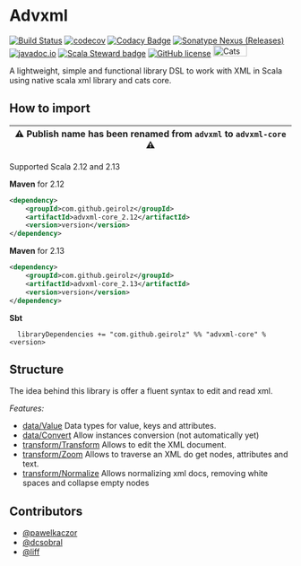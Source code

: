 # Advxml
[![Build Status](https://github.com/geirolz/advxml/actions/workflows/ci.yml/badge.svg)](https://github.com/geirolz/advxml/actions)
[![codecov](https://img.shields.io/codecov/c/github/geirolz/advxml)](https://codecov.io/gh/geirolz/advxml)
[![Codacy Badge](https://api.codacy.com/project/badge/Grade/db3274b55e0c4031803afb45f58d4413)](https://www.codacy.com/manual/david.geirola/advxml?utm_source=github.com&amp;utm_medium=referral&amp;utm_content=geirolz/advxml&amp;utm_campaign=Badge_Grade)
[![Sonatype Nexus (Releases)](https://img.shields.io/nexus/r/com.github.geirolz/advxml-core_2.13?server=https%3A%2F%2Foss.sonatype.org)](https://mvnrepository.com/artifact/com.github.geirolz/advxml-core)
[![javadoc.io](https://javadoc.io/badge2/com.github.geirolz/advxml-core_2.13/javadoc.io.svg)](https://javadoc.io/doc/com.github.geirolz/advxml-core_2.13)
[![Scala Steward badge](https://img.shields.io/badge/Scala_Steward-helping-blue.svg?style=flat&logo=data:image/png;base64,iVBORw0KGgoAAAANSUhEUgAAAA4AAAAQCAMAAAARSr4IAAAAVFBMVEUAAACHjojlOy5NWlrKzcYRKjGFjIbp293YycuLa3pYY2LSqql4f3pCUFTgSjNodYRmcXUsPD/NTTbjRS+2jomhgnzNc223cGvZS0HaSD0XLjbaSjElhIr+AAAAAXRSTlMAQObYZgAAAHlJREFUCNdNyosOwyAIhWHAQS1Vt7a77/3fcxxdmv0xwmckutAR1nkm4ggbyEcg/wWmlGLDAA3oL50xi6fk5ffZ3E2E3QfZDCcCN2YtbEWZt+Drc6u6rlqv7Uk0LdKqqr5rk2UCRXOk0vmQKGfc94nOJyQjouF9H/wCc9gECEYfONoAAAAASUVORK5CYII=)](https://scala-steward.org)
[![GitHub license](https://img.shields.io/github/license/geirolz/advxml)](https://github.com/geirolz/advxml/blob/master/LICENSE)
<a href="https://typelevel.org/cats/" >
    <img width="60" height="20" src="https://typelevel.org/cats/img/cats-badge.svg" alt="Cats friendly" />
</a>

A lightweight, simple and functional library DSL to work with XML in Scala using native scala xml library and cats core.
 
## How to import

| :warning: **Publish name has been renamed from `advxml` to `advxml-core`** :warning: |
| --- |

Supported Scala 2.12 and 2.13

**Maven** for 2.12
```xml
<dependency>
    <groupId>com.github.geirolz</groupId>
    <artifactId>advxml-core_2.12</artifactId>
    <version>version</version>
</dependency>
```

**Maven** for 2.13
```xml
<dependency>
    <groupId>com.github.geirolz</groupId>
    <artifactId>advxml-core_2.13</artifactId>
    <version>version</version>
</dependency>
```

**Sbt**
```
  libraryDependencies += "com.github.geirolz" %% "advxml-core" % <version>
```

## Structure
The idea behind this library is offer a fluent syntax to edit and read xml.

*Features:*
- [data/Value](modules/core/docs/Value.md) Data types for value, keys and attributes.
- [data/Convert](modules/core/docs/Convert.md) Allow instances conversion (not automatically yet)
- [transform/Transform](modules/core/docs/Transform.md) Allows to edit the XML document.
- [transform/Zoom](modules/core/docs/Zoom.md) Allows to traverse an XML do get nodes, attributes and text.
- [transform/Normalize](modules/core/docs/Normalize.md) Allows normalizing xml docs, removing white spaces and collapse empty nodes

 
 ## Contributors
 - [@pawelkaczor](https://github.com/pawelkaczor)
 - [@dcsobral](https://github.com/dcsobral)
 - [@liff](https://github.com/liff)
